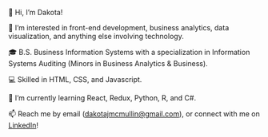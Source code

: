 👋 Hi, I’m Dakota!

👀 I’m interested in front-end development, business analytics, data visualization, and anything else involving technology.

🎓 B.S. Business Information Systems with a specialization in Information Systems Auditing (Minors in Business Analytics & Business).

💻 Skilled in HTML, CSS, and Javascript.

🌱 I’m currently learning React, Redux, Python, R, and C#.

📫 Reach me by email (dakotajmcmullin@gmail.com), <!--challenge me on <a href="https://www.sololearn.com/profile/21195611">Sololearn</a>,-->or connect with me on <a href="https://www.linkedin.com/in/dakota-m">LinkedIn</a>!

<!---
dakotaydg/dakotaydg is a ✨ special ✨ repository because its `README.md` (this file) appears on your GitHub profile.
You can click the Preview link to take a look at your changes.
--->
